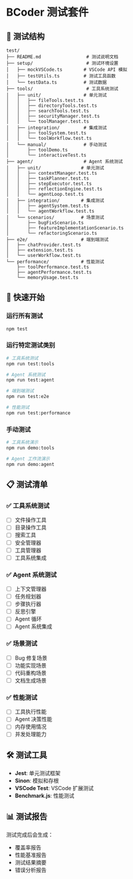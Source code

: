 # BCoder 测试套件

## 📁 测试结构

```
test/
├── README.md                 # 测试说明文档
├── setup/                    # 测试环境设置
│   ├── mockVSCode.ts        # VSCode API 模拟
│   ├── testUtils.ts         # 测试工具函数
│   └── testData.ts          # 测试数据
├── tools/                    # 工具系统测试
│   ├── unit/                # 单元测试
│   │   ├── fileTools.test.ts
│   │   ├── directoryTools.test.ts
│   │   ├── searchTools.test.ts
│   │   ├── securityManager.test.ts
│   │   └── toolManager.test.ts
│   ├── integration/         # 集成测试
│   │   ├── toolSystem.test.ts
│   │   └── toolWorkflow.test.ts
│   └── manual/              # 手动测试
│       ├── toolDemo.ts
│       └── interactiveTest.ts
├── agent/                   # Agent 系统测试
│   ├── unit/               # 单元测试
│   │   ├── contextManager.test.ts
│   │   ├── taskPlanner.test.ts
│   │   ├── stepExecutor.test.ts
│   │   ├── reflectionEngine.test.ts
│   │   └── agentLoop.test.ts
│   ├── integration/        # 集成测试
│   │   ├── agentSystem.test.ts
│   │   └── agentWorkflow.test.ts
│   └── scenarios/          # 场景测试
│       ├── bugFixScenario.ts
│       ├── featureImplementationScenario.ts
│       └── refactoringScenario.ts
├── e2e/                    # 端到端测试
│   ├── chatProvider.test.ts
│   ├── extension.test.ts
│   └── userWorkflow.test.ts
└── performance/            # 性能测试
    ├── toolPerformance.test.ts
    ├── agentPerformance.test.ts
    └── memoryUsage.test.ts
```

## 🚀 快速开始

### 运行所有测试
```bash
npm test
```

### 运行特定测试类别
```bash
# 工具系统测试
npm run test:tools

# Agent 系统测试  
npm run test:agent

# 端到端测试
npm run test:e2e

# 性能测试
npm run test:performance
```

### 手动测试
```bash
# 工具系统演示
npm run demo:tools

# Agent 工作流演示
npm run demo:agent
```

## 📋 测试清单

### ✅ 工具系统测试
- [ ] 文件操作工具
- [ ] 目录操作工具
- [ ] 搜索工具
- [ ] 安全管理器
- [ ] 工具管理器
- [ ] 工具系统集成

### ✅ Agent 系统测试
- [ ] 上下文管理器
- [ ] 任务规划器
- [ ] 步骤执行器
- [ ] 反思引擎
- [ ] Agent 循环
- [ ] Agent 系统集成

### ✅ 场景测试
- [ ] Bug 修复场景
- [ ] 功能实现场景
- [ ] 代码重构场景
- [ ] 文档生成场景

### ✅ 性能测试
- [ ] 工具执行性能
- [ ] Agent 决策性能
- [ ] 内存使用情况
- [ ] 并发处理能力

## 🛠️ 测试工具

- **Jest**: 单元测试框架
- **Sinon**: 模拟和存根
- **VSCode Test**: VSCode 扩展测试
- **Benchmark.js**: 性能测试

## 📊 测试报告

测试完成后会生成：
- 覆盖率报告
- 性能基准报告
- 测试结果摘要
- 错误分析报告

